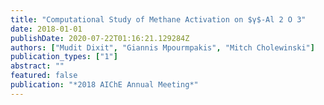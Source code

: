 ```yaml
---
title: "Computational Study of Methane Activation on $γ$-Al 2 O 3"
date: 2018-01-01
publishDate: 2020-07-22T01:16:21.129284Z
authors: ["Mudit Dixit", "Giannis Mpourmpakis", "Mitch Cholewinski"]
publication_types: ["1"]
abstract: ""
featured: false
publication: "*2018 AIChE Annual Meeting*"
---
```


